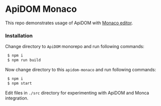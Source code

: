 # ApiDOM Monaco

This repo demonstrates usage of ApiDOM with [Monaco editor](https://microsoft.github.io/monaco-editor/).

### Installation

Change directory to `ApiDOM` monorepo and run following commands:

```sh
 $ npm i
 $ npm run build
```

Now change directory to this `apidom-monaco` and run following commands:

```sh
 $ npm i
 $ npm start
```

Edit files in `./src` directory for experimenting with ApiDOM and Monca integration.

 